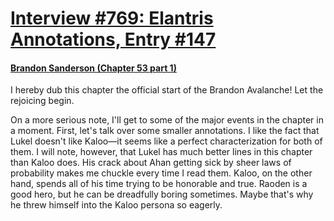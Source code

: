 # [Interview #769: Elantris Annotations, Entry #147](https://www.theoryland.com/intvmain.php?i=769#147)

#### [Brandon Sanderson (Chapter 53 part 1)](http://www.brandonsanderson.com/annotation/68/Elantris-Chapter-53-1)

I hereby dub this chapter the official start of the Brandon Avalanche! Let the rejoicing begin.

On a more serious note, I'll get to some of the major events in the chapter in a moment. First, let's talk over some smaller annotations. I like the fact that Lukel doesn't like Kaloo—it seems like a perfect characterization for both of them. I will note, however, that Lukel has much better lines in this chapter than Kaloo does. His crack about Ahan getting sick by sheer laws of probability makes me chuckle every time I read them. Kaloo, on the other hand, spends all of his time trying to be honorable and true. Raoden is a good hero, but he can be dreadfully boring sometimes. Maybe that's why he threw himself into the Kaloo persona so eagerly.

